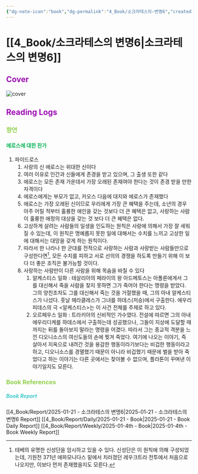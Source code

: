 ```yaml
---
{"dg-note-icon":"book","dg-permalink":"4_Book/소크라테스의-변명6","created-date":"2025-01-21 8:16:27 am","date":"2025-01-21","type":"book","tags":["book"],"aliases":null,"category":"Philosophy","author":"플라톤","publisher":"현대지성","publishDate":"2019-11-15T00:00:00.000+09:00","pages":"525","cover":"http://books.google.com/books/content?id=4_m-DwAAQBAJ&printsec=frontcover&img=1&zoom=1&edge=curl&source=gbs_api","rating":null,"status":"<progress max=100 value=0> </progress> 0%","dg-publish":true,"permalink":"/4_Book/소크라테스의-변명6/","dgPassFrontmatter":true,"noteIcon":"book"}
---
```



# [[4_Book/소크라테스의 변명6\|소크라테스의 변명6]]
## <font color="#9d0ab3">Cover</font>
![cover](http://books.google.com/books/content?id=4_m-DwAAQBAJ&printsec=frontcover&img=1&zoom=1&edge=curl&source=gbs_api)
## <font color="#9d0ab3">Reading Logs </font>
### <font color="#92d050">향연</font>
#### <font color="#00b050">에로스에 대한 찬가</font>
1. 파이드로스
	1. 사랑의 신 에로스는 위대한 신이다
	2. 여러 이유로 인간과 신들에게 존경을 받고 있으며, 그 출생 또한 같다
	3. 에로스는 모든 존재 가운데서 가장 오래된 존재여야 한다는 것이 존경 받을 만한 자격이다
	4. 에로스에게는 부모가 없고, 카오스 다음에 대지와 에로스가 존재했다
	5. 에로스는 가장 오래된 신이므로 우리에게 가장 큰 혜택을 주는데, 소년의 경우 아주 어릴 적부터 훌륭한 애인을 갖는 것보다 더 큰 혜택은 없고, 사랑하는 사람이 훌륭한 애정의 대상을 갖는 것 보다 더 큰 혜택은 없다.
	6. 고상하게 살려는 사람들의 일생을 인도하는 원칙은 사랑에 의해서 가장 잘 세워질 수 있는데, 이 원칙은 명예롭지 못한 일에 대해서는 수치를 느끼고 고상한 일에 대해서는 대망을 갖게 하는 원칙이다.
	7. 따라서 한 나라나 한 군대를 전적으로 사랑하는 사람과 사랑받는 사람들만으로 구성한다면[^1], 모든 수치를 피하고 서로 선의의 경쟁을 하도록 만들기 위해 이 보다 더 좋은 조직은 불가능할 것이다. 
	8. 사랑하는 사람만이 다른 사람을 위해 목숨을 바칠 수 있다
		1. 알케스티스 일화 : 테살리아의 페라이의 왕 아드메토스는 아폴론에게서 그를 대신해서 죽을 사람을 찾지 못하면 그가 죽어야 한다는 명령을 받았다. 그의 양친조차도 그를 대신해서 죽는 것을 거절했을 때, 그의 아내 알케스티스가 나섰다. 훗날 헤라클레스가 그녀를 하데스(저승)에서 구출한다. 에우리피데스의 극 <알케스티스>는 이 사건 전체를 주제로 하고 있다.
		2. 오르페우스 일화 : 트라키아의 신비적인 가수였다. 전설에 따르면 그의 아내 에우리디케를 하데스에서 구출하는데 성공했으나, 그들이 지상에 도달할 때까지는 뒤를 돌아보지 말라는 명령을 어겼다. 따라서 그는 종교적 격분을 느낀 디오니소스의 여신도들의 손에 찢겨 죽었다. 여기에 나오는 이야기, 즉 살아서 지옥으로 내려간 것을 용감한 행동이라기보다는 비겁한 행동이라고 하고, 디오니소스를 경멸했기 때문이 아니라 비겁했기 때문에 벌을 받아 죽었다고 하는 이야기는 다른 곳에서는 찾아볼  수 없으며, 플라톤이 꾸며낸 이야기일지도 모른다. 


### <font color="#92d050">Book References</font>
##### <font color="#41c9cb">Book Report</font>
[[4_Book/Report/2025-01-21 - 소크라테스의 변명6\|2025-01-21 - 소크라테스의 변명6 Report]]
[[4_Book/Report/Daily/2025-01-21 - Book\|2025-01-21 - Book Daily Report]]
[[4_Book/Report/Weekly/2025-01-4th - Book\|2025-01-4th - Book Weekly Report]]

[^1]: 테베의 유명한 신성단을 암시하고 있을 수 있다. 신성단은 이 원칙에 의해 구성되었는데, 기원전 371년 에파모니다스 밑에서 치러졌던 레우크트라 전투에서 처음으로 나오지만, 이보다 먼저 존재했을지도 모른다.